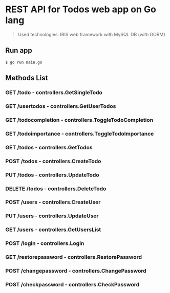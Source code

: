 # REST API for Todos web app on Go lang

> Used technologies: IRIS web framework with MySQL DB (with GORM)

## Run app
```
$ go run main.go
```


## Methods List

### GET /todo - controllers.GetSingleTodo

### GET /usertodos - controllers.GetUserTodos

### GET /todocompletion - controllers.ToggleTodoCompletion

### GET /todoimportance - controllers.ToggleTodoImportance

### GET /todos - controllers.GetTodos

### POST /todos - controllers.CreateTodo

### PUT /todos - controllers.UpdateTodo

### DELETE /todos - controllers.DeleteTodo

### POST /users - controllers.CreateUser

### PUT /users - controllers.UpdateUser

### GET /users - controllers.GetUsersList

### POST /login - controllers.Login

### GET /restorepassword - controllers.RestorePassword

### POST /changepassword - controllers.ChangePassword

### POST /checkpassword - controllers.CheckPassword